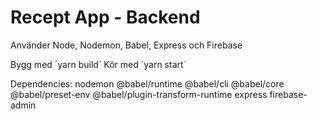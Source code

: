 # Recept App - Backend
Använder Node, Nodemon, Babel, Express och Firebase

Bygg med ´yarn build´
Kör med ´yarn start´

Dependencies:
nodemon
@babel/runtime
@babel/cli
@babel/core
@babel/preset-env
@babel/plugin-transform-runtime
express
firebase-admin
